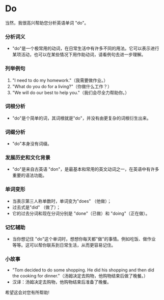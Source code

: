 # Do

当然，我很高兴帮助您分析英语单词 "do"。

  

### 分析词义

  

*   "do"是一个极常用的动词，在日常生活中有许多不同的用法。它可以表示进行某项活动，也可以在某些情况下用作助动词，请看例句去进一步理解。

  

### 列举例句

  

1.  "I need to do my homework."（我需要做作业。）
2.  "What do you do for a living?"（你做什么工作？）
3.  "We will do our best to help you."（我们会尽全力帮助你。）

  

### 词根分析

  

*   "do"是个简单的词，其词根就是"do"，并没有由更复杂的词根衍生出来。

  

### 词缀分析

  

*   "do"本身没有词缀。

  

### 发展历史和文化背景

  

*   "do"是来自古英语 "don"，是最基本和常用的英文动词之一，在英语中有许多重要的语法功能。

  

### 单词变形

  

*   当表示第三人称单数时，单词变为"does" （他做）；
*   过去式是"did" （做了）；
*   它的过去分词和现在分词分别是 "done"（已做）和 "doing"（正在做）。

  

### 记忆辅助

  

*   当你想记住 "do"这个单词时，想想你每天都"做"的事情。例如吃饭、做作业等等。这可以帮你联系到日常生活，从而更容易记住。

  

### 小故事

  

*   "Tom decided to do some shopping. He did his shopping and then did the cooking for dinner."（汤姆决定去购物，他购物结束后做了晚餐。）
*   汉译：汤姆决定去购物，他购物结束后准备了晚餐。

  

希望这会对您有所帮助!
